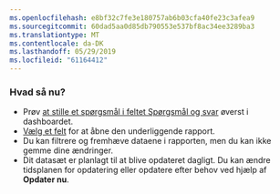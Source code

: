 ```yaml
---
ms.openlocfilehash: e8bf32c7fe3e180757ab6b03cfa40fe23c3afea9
ms.sourcegitcommit: 60dad5aa0d85db790553e537bf8ac34ee3289ba3
ms.translationtype: MT
ms.contentlocale: da-DK
ms.lasthandoff: 05/29/2019
ms.locfileid: "61164412"
---
```

### <a name="what-now"></a>Hvad så nu?
* Prøv [at stille et spørgsmål i feltet Spørgsmål og svar](../consumer/end-user-q-and-a.md) øverst i dashboardet.
* [Vælg et felt](../consumer/end-user-tiles.md) for at åbne den underliggende rapport.
* Du kan filtrere og fremhæve dataene i rapporten, men du kan ikke gemme dine ændringer.
* Dit datasæt er planlagt til at blive opdateret dagligt. Du kan ændre tidsplanen for opdatering eller opdatere efter behov ved hjælp af **Opdater nu**.

